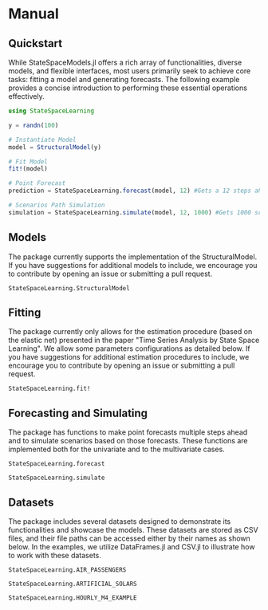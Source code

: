 # Manual

## Quickstart

While StateSpaceModels.jl offers a rich array of functionalities, diverse models, and flexible interfaces, most users primarily seek to achieve core tasks: fitting a model and generating forecasts. The following example provides a concise introduction to performing these essential operations effectively.

```julia
using StateSpaceLearning

y = randn(100)

# Instantiate Model
model = StructuralModel(y)

# Fit Model
fit!(model)

# Point Forecast
prediction = StateSpaceLearning.forecast(model, 12) #Gets a 12 steps ahead prediction

# Scenarios Path Simulation
simulation = StateSpaceLearning.simulate(model, 12, 1000) #Gets 1000 scenarios path of 12 steps ahead predictions
```
## Models

The package currently supports the implementation of the StructuralModel. If you have suggestions for additional models to include, we encourage you to contribute by opening an issue or submitting a pull request.

```@docs
StateSpaceLearning.StructuralModel
```

## Fitting

The package currently only allows for the estimation procedure (based on the elastic net) presented in the paper "Time Series Analysis by State Space Learning". We allow some parameters configurations as detailed below. If you have suggestions for additional estimation procedures to include, we encourage you to contribute by opening an issue or submitting a pull request.

```@docs
StateSpaceLearning.fit!
```

## Forecasting and Simulating

The package has functions to make point forecasts multiple steps ahead and to simulate scenarios based on those forecasts. These functions are implemented both for the univariate and to the multivariate cases.

```@docs
StateSpaceLearning.forecast
```
```@docs
StateSpaceLearning.simulate
```

## Datasets
The package includes several datasets designed to demonstrate its functionalities and showcase the models. These datasets are stored as CSV files, and their file paths can be accessed either by their names as shown below. In the examples, we utilize DataFrames.jl and CSV.jl to illustrate how to work with these datasets.
```@docs
StateSpaceLearning.AIR_PASSENGERS
```
```@docs
StateSpaceLearning.ARTIFICIAL_SOLARS
```
```@docs
StateSpaceLearning.HOURLY_M4_EXAMPLE
```
